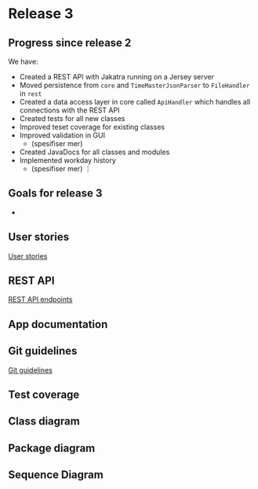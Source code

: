 # Release 3

## Progress since release 2

We have:

- Created a REST API with Jakatra running on a Jersey server
- Moved persistence from `core` and `TimeMasterJsonParser` to `FileHandler` in `rest`
- Created a data access layer in core called `ApiHandler` which handles all connections with the REST API
- Created tests for all new classes
- Improved teset coverage for existing classes
- Improved validation in GUI
  - (spesifiser mer)
- Created JavaDocs for all classes and modules
- Implemented workday history
  - (spesifiser mer)
$\vdots$

## Goals for release 3

- 

## User stories

[User stories](userhistory.md)

## REST API

[REST API endpoints](rest-api.md)

## App documentation

## Git guidelines

[Git guidelines](../git-guidelines.md)

## Test coverage

## Class diagram

## Package diagram

## Sequence Diagram
